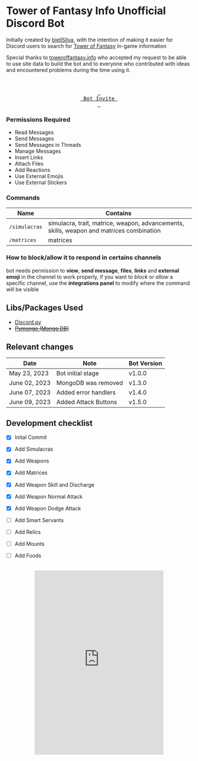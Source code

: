 # Tower of Fantasy Info Unofficial Discord Bot


Initially created by [biellSilva](https://github.com/biellSilva), with the intention of making it easier for Discord users to search for [Tower of Fantasy](https://www.toweroffantasy-global.com) in-game information 

Special thanks to [toweroffantasy.info](https://toweroffantasy.info) who accepted my request to be able to use site data to build the bot and to everyone who contributed with ideas and encountered problems during the time using it.


<!-----------------------------------[Start of Invite Button]----------------------------------------->

<div align = center>

<br>
	
[<kbd> <br> Bot Invite <br> </kbd>][KBD]

</div>

[KBD]: https://discord.com/api/oauth2/authorize?client_id=1098749007154643035&permissions=412317183040&scope=bot

<!-----------------------------------[End of Invite Button]----------------------------------------->




### Permissions Required
- Read Messages
- Send Messages
- Send Messages in Threads
- Manage Messages
- Insert Links
- Attach Files
- Add Reactions
- Use External Emojis
- Use External Stickers

### Commands
| Name  | Contains |
|--------|---------|
| `/simulacras` | simulacra, trait, matrice, weapon, advancements, skills, weapon and matrices combination |
| `/matrices` | matrices |

### How to block/allow it to respond in certains channels
bot needs permission to **view**, **send message**, **files**, **links** and **external emoji** in the channel to work properly, if you want to *block* or *allow* a specific channel, use the **integrations panel** to modify where the command will be visible

### 

## Libs/Packages Used
- [Discord.py](https://discordpy.readthedocs.io/en/stable/)
- [~~Pymongo (Mongo DB)~~](https://pymongo.readthedocs.io/en/stable/)


## Relevant changes
| Date  | Note | Bot Version |
|--------|---------|---------|
| May 23, 2023 | Bot initial stage | v1.0.0
| June 02, 2023 | MongoDB was removed | v1.3.0
| June 07, 2023 | Added error handlers | v1.4.0
| June 09, 2023 | Added Attack Buttons | v1.5.0


## Development checklist
- [x] Inital Commit
- [x] Add Simulacras
- [x] Add Weapons
- [x] Add Matrices
- [x] Add Weapon Skill and Discharge
- [x] Add Weapon Normal Attack
- [x] Add Weapon Dodge Attack
- [ ] Add Smart Servants
- [ ] Add Relics
- [ ] Add Mounts
- [ ] Add Foods


<!-----------------------------------[Start of Discord Guild Panel]----------------------------------------->

<div align = center>

<br>
	
<iframe src="https://discord.com/widget?id=1093303506984771749&theme=dark" width="350" height="500" allowtransparency="true" frameborder="0" sandbox="allow-popups allow-popups-to-escape-sandbox allow-same-origin allow-scripts"></iframe>

</div>


<!-----------------------------------[End of Discord Guild Panel]----------------------------------------->